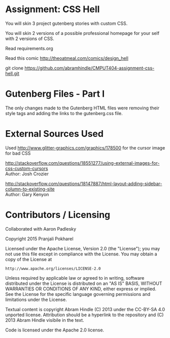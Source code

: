 Assignment: CSS Hell
====================

You will skin 3 project gutenberg stories with custom CSS.

You will skin 2 versions of a possible professional homepage for your
self with 2 versions of CSS.

Read requirements.org

Read this comic http://theoatmeal.com/comics/design_hell

git clone https://github.com/abramhindle/CMPUT404-assignment-css-hell.git

Gutenberg Files - Part I
=========================
The only changes made to the Gutenberg HTML files were removing their style tags and adding the links to the gutenberg.css file.   

External Sources Used
==========================

Used http://www.glitter-graphics.com/graphics/178500 for the cursor image for bad CSS  

http://stackoverflow.com/questions/18551277/using-external-images-for-css-custom-cursors   
Author: Josh Crozier  

http://stackoverflow.com/questions/18147887/html-layout-adding-sidebar-column-to-existing-site  
Author: Gary Kenyon  

Contributors / Licensing
=================

Collaborated with Aaron Padlesky  

Copyright 2015 Pranjali Pokharel  

Licensed under the Apache License, Version 2.0 (the "License");
you may not use this file except in compliance with the License.
You may obtain a copy of the License at

    http://www.apache.org/licenses/LICENSE-2.0

Unless required by applicable law or agreed to in writing, software
distributed under the License is distributed on an "AS IS" BASIS,
WITHOUT WARRANTIES OR CONDITIONS OF ANY KIND, either express or implied.
See the License for the specific language governing permissions and
limitations under the License.

Textual content is copyright Abram Hindle (C) 2013 under the CC-BY-SA
4.0 unported license. Attribution should be a hyperlink to the
repository and (C) 2013 Abram Hindle visibile in the text.

Code is licensed under the Apache 2.0 license.


